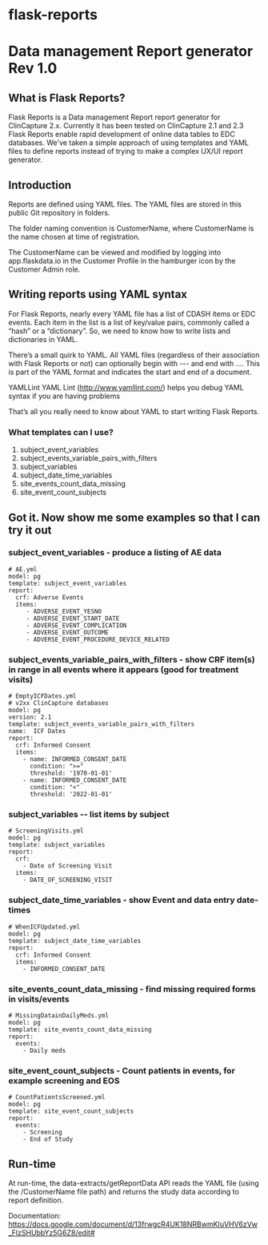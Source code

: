 # flask-reports
# Data management Report generator Rev 1.0

## What is Flask Reports?
Flask Reports is a Data management Report report generator for ClinCapture 2.x.  Currently it has been tested on ClinCapture 2.1 and 2.3
Flask Reports enable rapid development of online data tables to EDC databases.  We've taken a simple approach of using templates and YAML files to define reports instead of trying to make a complex UX/UI report generator.

## Introduction
Reports are defined using YAML files.  The YAML files are stored in this public Git repository in folders.

The folder naming convention is CustomerName, where CustomerName is the name chosen at time of registration.

The CustomerName can be viewed and modified by logging into app.flaskdata.io in the Customer Profile in the hamburger icon by the Customer Admin role.

## Writing reports using YAML syntax
For Flask Reports, nearly every YAML file has a list of CDASH items or EDC events. Each item in the list is a list of key/value pairs, commonly called a “hash” or a “dictionary”. So, we need to know how to write lists and dictionaries in YAML.

There’s a small quirk to YAML. All YAML files (regardless of their association with Flask Reports or not) can optionally begin with --- and end with .... This is part of the YAML format and indicates the start and end of a document.

YAMLLint
YAML Lint (http://www.yamllint.com/) helps you debug YAML syntax if you are having problems

That’s all you really need to know about YAML to start writing Flask Reports.

### What templates can I use?
1. subject_event_variables
2. subject_events_variable_pairs_with_filters
3. subject_variables
4. subject_date_time_variables
5. site_events_count_data_missing
6. site_event_count_subjects

## Got it. Now show me some examples so that I can try it out

### subject_event_variables - produce a listing of AE data
```
# AE.yml
model: pg
template: subject_event_variables
report:
  crf: Adverse Events
  items:
     - ADVERSE_EVENT_YESNO
     - ADVERSE_EVENT_START_DATE
     - ADVERSE_EVENT_COMPLICATION
     - ADVERSE_EVENT_OUTCOME
     - ADVERSE_EVENT_PROCEDURE_DEVICE_RELATED
```

### subject_events_variable_pairs_with_filters - show CRF item(s) in range in all events where it appears (good for treatment visits)
```
# EmptyICFDates.yml
# v2xx ClinCapture databases
model: pg
version: 2.1
template: subject_events_variable_pairs_with_filters
name:  ICF Dates 
report:
  crf: Informed Consent
  items:
    - name: INFORMED_CONSENT_DATE
      condition: ">="
      threshold: '1970-01-01'
    - name: INFORMED_CONSENT_DATE
      condition: "<"
      threshold: '2022-01-01'
```
### subject_variables -- list items by subject
```
# ScreeningVisits.yml
model: pg
template: subject_variables
report:
  crf:
    - Date of Screening Visit
  items:
    - DATE_OF_SCREENING_VISIT
```

### subject_date_time_variables - show Event and data entry date-times
```
# WhenICFUpdated.yml
model: pg
template: subject_date_time_variables
report:
  crf: Informed Consent
  items:
    - INFORMED_CONSENT_DATE
```

### site_events_count_data_missing - find missing required forms in visits/events
```
# MissingDatainDailyMeds.yml
model: pg
template: site_events_count_data_missing
report:
  events:
    - Daily meds
```
### site_event_count_subjects - Count patients in events, for example screening and EOS
```
# CountPatientsScreened.yml
model: pg
template: site_event_count_subjects
report:
  events:
    - Screening
    - End of Study
```



## Run-time
At run-time, the data-extracts/getReportData API  reads the YAML file (using the /CustomerName file path) and returns the study data according to report definition.



Documentation: https://docs.google.com/document/d/13frwgcR4UK18NRBwmKIuVHV6zVw_FlzSHUbbYz5G6Z8/edit#
